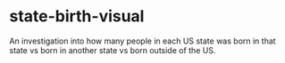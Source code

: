 # state-birth-visual
An investigation into how many people in each US state was born in that state vs born in another state vs born outside of the US.
